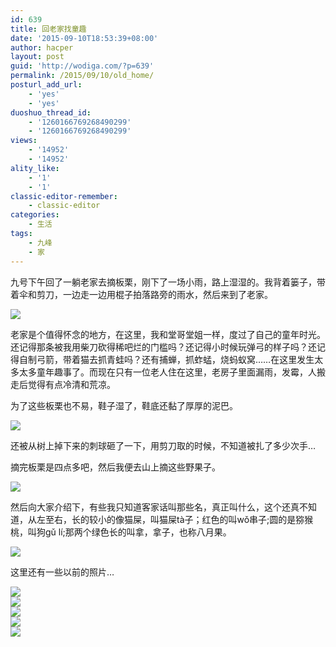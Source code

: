 ```yaml
---
id: 639
title: 回老家找童趣
date: '2015-09-10T18:53:39+08:00'
author: hacper
layout: post
guid: 'http://wodiga.com/?p=639'
permalink: /2015/09/10/old_home/
posturl_add_url:
    - 'yes'
    - 'yes'
duoshuo_thread_id:
    - '1260166769268490299'
    - '1260166769268490299'
views:
    - '14952'
    - '14952'
ality_like:
    - '1'
    - '1'
classic-editor-remember:
    - classic-editor
categories:
    - 生活
tags:
    - 九峰
    - 家
---
```


九号下午回了一躺老家去摘板栗，刚下了一场小雨，路上湿湿的。我背着篓子，带着伞和剪刀，一边走一边用棍子拍落路旁的雨水，然后来到了老家。

![](http://7xk9u4.com1.z0.glb.clouddn.com/1807702087.jpeg)

老家是个值得怀念的地方，在这里，我和堂哥堂姐一样，度过了自己的童年时光。还记得那条被我用柴刀砍得稀吧烂的门槛吗？还记得小时候玩弹弓的样子吗？还记得自制弓箭，带着猫去抓青蛙吗？还有捕蝉，抓蚱蜢，烧蚂蚁窝……在这里发生太多太多童年趣事了。而现在只有一位老人住在这里，老房子里面漏雨，发霉，人搬走后觉得有点冷清和荒凉。

为了这些板栗也不易，鞋子湿了，鞋底还黏了厚厚的泥巴。

![](http://7xk9u4.com1.z0.glb.clouddn.com/1671145938.jpeg)

还被从树上掉下来的刺球砸了一下，用剪刀取的时候，不知道被扎了多少次手…

摘完板栗是四点多吧，然后我便去山上摘这些野果子。

![](http://7xk9u4.com1.z0.glb.clouddn.com/1874616472.jpeg)

然后向大家介绍下，有些我只知道客家话叫那些名，真正叫什么，这个还真不知道，从左至右，长的较小的像猫屎，叫猫屎tà子；红色的叫wǒ串子;圆的是猕猴桃，叫狗gǔ lí;那两个绿色长的叫拿，拿子，也称八月果。

![](http://7xk9u4.com1.z0.glb.clouddn.com/910890250.jpeg)

这里还有一些以前的照片…

![](http://7xk9u4.com1.z0.glb.clouddn.com/724345576.jpeg)  
![](http://7xk9u4.com1.z0.glb.clouddn.com/1591462079.jpeg)  
![](http://7xk9u4.com1.z0.glb.clouddn.com/2094036851.jpeg)  
![](http://7xk9u4.com1.z0.glb.clouddn.com/236909711.jpeg)  
![](http://7xk9u4.com1.z0.glb.clouddn.com/829560810.jpe)